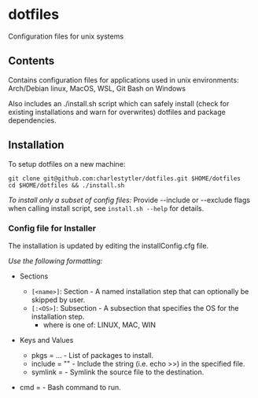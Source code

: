 # dotfiles
Configuration files for unix systems

## Contents

Contains configuration files for applications used in unix environments:
Arch/Debian linux, MacOS, WSL, Git Bash on Windows

Also includes an ./install.sh script which can safely install (check for existing installations and warn for overwrites) dotfiles and package dependencies.

## Installation
To setup dotfiles on a new machine:  
```
git clone git@github.com:charlestytler/dotfiles.git $HOME/dotfiles
cd $HOME/dotfiles && ./install.sh
```  

*To install only a subset of config files:*
Provide --include or --exclude flags when calling install script, see `install.sh --help` for details.

### Config file for Installer

The installation is updated by editing the installConfig.cfg file.

*Use the following formatting:*
- Sections
  - `[<name>]`: Section - A named installation step that can optionally be skipped by user.
  - `[:<OS>]`: Subsection - A subsection that specifies the OS for the installation step.
    -   where <OS> is one of: LINUX, MAC, WIN

- Keys and Values
  - pkgs = <package1> <package2> ... - List of packages to install.
  - include = "<string>" <file> - Include the string (i.e. echo >>) in the specified file.
  - symlink = <source> <destination> - Symlink the source file to the destination.
- cmd = <command> - Bash command to run.
